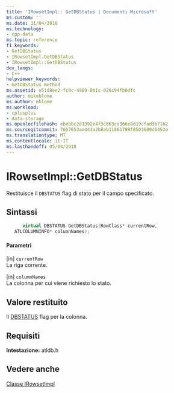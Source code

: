 ```yaml
---
title: 'IRowsetImpl:: GetDBStatus | Documenti Microsoft'
ms.custom: ''
ms.date: 11/04/2016
ms.technology:
- cpp-data
ms.topic: reference
f1_keywords:
- GetDBStatus
- IRowsetImpl.GetDBStatus
- IRowsetImpl::GetDBStatus
dev_langs:
- C++
helpviewer_keywords:
- GetDBStatus method
ms.assetid: e51d8ee2-fc0c-4909-861c-026c94fb0dfc
author: mikeblome
ms.author: mblome
ms.workload:
- cplusplus
- data-storage
ms.openlocfilehash: ebebbc2d1392e4f3c863ce366e8d19cfad3b7162
ms.sourcegitcommit: 76b7653ae443a2b8eb1186b789f8503609d6453e
ms.translationtype: MT
ms.contentlocale: it-IT
ms.lasthandoff: 05/04/2018
---
```

# <a name="irowsetimplgetdbstatus"></a>IRowsetImpl::GetDBStatus
Restituisce il `DBSTATUS` flag di stato per il campo specificato.  
  
## <a name="syntax"></a>Sintassi  
  
```cpp
      virtual DBSTATUS GetDBStatus(RowClass* currentRow,  
   ATLCOLUMNINFO* columnNames);  
```  
  
#### <a name="parameters"></a>Parametri  
 [in] `currentRow`  
 La riga corrente.  
  
 [in] `columnNames`  
 La colonna per cui viene richiesto lo stato.  
  
## <a name="return-value"></a>Valore restituito  
 Il [DBSTATUS](https://msdn.microsoft.com/en-us/library/ms722617.aspx) flag per la colonna.  
  
## <a name="requirements"></a>Requisiti  
 **Intestazione:** atldb.h  
  
## <a name="see-also"></a>Vedere anche  
 [Classe IRowsetImpl](../../data/oledb/irowsetimpl-class.md)